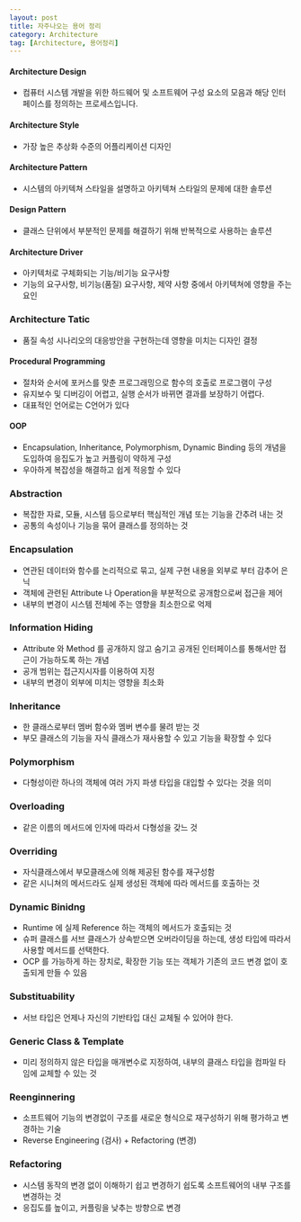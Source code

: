 ```yaml
---
layout: post
title: 자주나오는 용어 정리
category: Architecture
tag: [Architecture, 용어정리]
---
```


#### Architecture Design
  - 컴퓨터 시스템 개발을 위한 하드웨어 및 소프트웨어 구성 요소의 모음과 해당 인터페이스를 정의하는 프로세스입니다.

#### Architecture Style
  - 가장 높은 추상화 수준의 어플리케이션 디자인

#### Architecture Pattern
  - 시스템의 아키텍쳐 스타일을 설명하고 아키텍쳐 스타일의 문제에 대한 솔루션

#### Design Pattern
  - 클래스 단위에서 부분적인 문제를 해결하기 위해 반복적으로 사용하는 솔루션

#### Architecture Driver
  - 아키텍처로 구체화되는 기능/비기능 요구사항
  - 기능의 요구사항, 비기능(품질) 요구사항, 제약 사항 중에서 아키텍쳐에 영향을 주는 요인

### Architecture Tatic
  - 품질 속성 시나리오의 대응방안을 구현하는데 영향을 미치는 디자인 결정

#### Procedural Programming
  - 절차와 순서에 포커스를 맞춘 프로그래밍으로 함수의 호출로 프로그램이 구성
  - 유지보수 및 디버깅이 어렵고, 실행 순서가 바뀌면 결과를 보장하기 어렵다.
  - 대표적인 언어로는 C언어가 있다

#### OOP
  - Encapsulation, Inheritance, Polymorphism, Dynamic Binding 등의 개념을 도입하여 응집도가 높고 커플링이 약하게 구성
  - 우아하게 복잡성을 해결하고 쉽게 적응할 수 있다

### Abstraction
  - 복잡한 자료, 모듈, 시스템 등으로부터 핵심적인 개념 또는 기능을 간추려 내는 것
  - 공통의 속성이나 기능을 묶어 클래스를 정의하는 것

### Encapsulation
  - 연관된 데이터와 함수를 논리적으로 묶고, 실제 구현 내용을 외부로 부터 감추어 은닉
  - 객체에 관련된 Attribute 나 Operation을 부분적으로 공개함으로써 접근을 제어
  - 내부의 변경이 시스템 전체에 주는 영향을 최소한으로 억제

### Information Hiding
  - Attribute 와 Method 를 공개하지 않고 숨기고 공개된 인터페이스를 통해서만 접근이 가능하도록 하는 개념
  - 공개 범위는 접근지시자를 이용하여 지정
  - 내부의 변경이 외부에 미치는 영향을 최소화

### Inheritance
  - 한 클래스로부터 멤버 함수와 멤버 변수를 물려 받는 것
  - 부모 클래스의 기능을 자식 클래스가 재사용할 수 있고 기능을 확장할 수 있다

### Polymorphism
  - 다형성이란 하나의 객체에 여러 가지 파생 타입을 대입할 수 있다는 것을 의미

### Overloading
  - 같은 이름의 메서드에 인자에 따라서 다형성을 갖느 것

### Overriding
  - 자식클래스에서 부모클래스에 의해 제공된 함수를 재구성함
  - 같은 시니쳐의 메서드라도 실제 생성된 객체에 따라 메서드를 호출하는 것

### Dynamic Binidng
  - Runtime 에 실제 Reference 하는 객체의 메서드가 호출되는 것
  - 슈퍼 클래스를 서브 클래스가 상속받으면 오버라이딩을 하는데, 생성 타입에 따라서 사용할 메서드를 선택한다.
  - OCP 를 가능하게 하는 장치로, 확장한 기능 또는 객체가 기존의 코드 변경 없이 호출되게 만들 수 있음

### Substituability
  - 서브 타입은 언제나 자신의 기반타입 대신 교체될 수 있어야 한다.

### Generic Class & Template
  - 미리 정의하지 않은 타입을 매개변수로 지정하여, 내부의 클래스 타입을 컴파일 타임에 교체할 수 있는 것

### Reenginnering
  - 소프트웨어 기능의 변경없이 구조를 새로운 형식으로 재구성하기 위해 평가하고 변경하는 기술
  - Reverse Engineering (검사) + Refactoring (변경)

### Refactoring
  - 시스템 동작의 변경 없이 이해하기 쉽고 변경하기 쉽도록 소프트웨어의 내부 구조를 변경하는 것
  - 응집도를 높이고, 커플링을 낮추는 방향으로 변경
